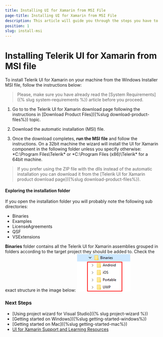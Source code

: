 ```yaml
---
title: Installing UI for Xamarin from MSI File
page-title: Installing UI for Xamarin from MSI File
description: This article will guide you through the steps you have to follow in order to download and install the UI for Xamarin Forms.
position: 1 
slug: install-msi
---
```

# Installing Telerik UI for Xamarin from MSI file #

To install Telerik UI for Xamarin on your machine from the Windows Installer MSI file, follow the instructions below:

>Please, make sure you have already read the [System Requirements]({% slug system-requirements %}) article before you proceed.

1. Go to to the Telerik UI for Xamarin download page following the instructions in [Download Product Files]({%slug download-product-files%}) topic.

2. Download the automatic installation (MSI) file.

3. Once the download completes, **run the MSI file** and follow the instructions. On a 32bit machine the wizard will install the UI for Xamarin component in the following folder unless you specify otherwise: *C:\Program Files\Telerik\* or *C:\Program Files (x86)\Telerik\* for a 64bit machine.

> If you prefer using the ZIP file with the dlls instead of the automatic installation you can download it from the [Telerik UI for Xamarin product download page]({%slug download-product-files%}).

#### Exploring the installation folder

If you open the installation folder you will probably note the following sub directories:

* Binaries
* Examples
* LicenseAgreements
* QSF
* VSExtensions

**Binaries** folder contains all the Telerik UI for Xamarin assemblies grouped in folders according to the target project they should be added to. Check the exact structure in the image below:
![](../images/binaries-current-structure.png)

### Next Steps
- [Using project wizard for Visual Studio]({% slug project-wizard %})
- [Getting started on Windows]({%slug getting-started-windows%})
- [Getting started on Mac]({%slug getting-started-mac%})
- [UI for Xamarin Support and Learning Resources](http://www.telerik.com/support/xamarin-ui)